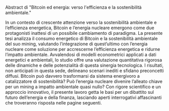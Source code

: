 Abstract di "Bitcoin ed energia: verso l'efficienza e la sostenibilità ambientale."

In un contesto di crescente attenzione verso la sostenibilità ambientale e l’efficienza energetica, Bitcoin e l’energia nucleare emergono come due protagonisti inattesi di un possibile cambiamento di paradigma. La presente tesi analizza il consumo energetico di Bitcoin e la sostenibilità ambientale del suo mining, valutando l’integrazione di quest’ultimo con l’energia nucleare come soluzione per accrescerne l’efficienza energetica e ridurne l’impatto ambientale. Avvalendosi di modelli econometrici applicati a dati energetici e ambientali, lo studio offre una valutazione quantitativa rigorosa delle dinamiche e delle potenzialità di questa sinergia tecnologica. I risultati, non anticipati in questa sede, delineano scenari inediti e sfidano preconcetti diffusi. Bitcoin può davvero trasformarsi da sistema energivoro a catalizzatore di sostenibilità? Può l’energia nucleare divenire l’alleato chiave per un mining a impatto ambientale quasi nullo? Con rigore scientifico e un approccio innovativo, il presente lavoro getta le basi per un dibattito sul futuro dell’energia e della finanza, lasciando aperti interrogativi affascinanti che troveranno risposta nelle pagine seguenti.
